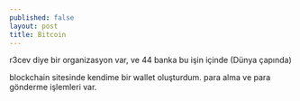 ```yaml
---
published: false
layout: post
title: Bitcoin
---
```


r3cev diye bir organizasyon var, ve 44 banka bu işin içinde (Dünya çapında)

blockchain sitesinde kendime bir wallet oluşturdum. para alma ve para gönderme işlemleri var. 
